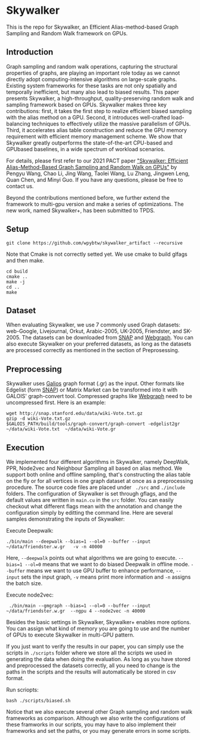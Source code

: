 # Skywalker

This is the repo for Skywalker, an Efficient Alias-method-based Graph Sampling and Random Walk framework on GPUs. 

## Introduction

Graph sampling and random walk operations, capturing the structural properties of graphs, are playing an important role today as we cannot directly adopt computing-intensive
algorithms on large-scale graphs. Existing system frameworks for these tasks are not only spatially and temporally inefficient, but many also lead to biased results. This paper presents Skywalker, a high-throughput, quality-preserving random walk and sampling framework based on GPUs. Skywalker makes three key contributions: first, it takes the first step to realize efficient biased sampling with the alias method on a GPU. Second, it introduces well-crafted load-balancing techniques to effectively utilize the massive parallelism of GPUs. Third, it accelerates alias table construction and reduce the GPU memory requirement with efficient memory management scheme. We show that Skywalker
greatly outperforms the state-of-the-art CPU-based and GPUbased baselines, in a wide spectrum of workload scenarios.

For details, please first refer to our 2021 PACT paper ["Skywalker: Efficient Alias-Method-Based Graph Sampling and Random Walk on GPUs"](https://ieeexplore.ieee.org/document/9563020) by Pengyu Wang, Chao Li, Jing Wang, Taolei Wang, Lu Zhang, Jingwen Leng, Quan Chen, and Minyi Guo. If you have any questions, please be free to contact us.

Beyond the contributions mentioned before, we further extend the framework to multi-gpu version and make a series of optimizations. The new work, named Skywalker+, has been submitted to TPDS.

## Setup
```
git clone https://github.com/wpybtw/skywalker_artifact --recursive
```

Note that Cmake is not correctly setted yet. We use cmake to build glfags and then make. 
```
cd build
cmake ..
make -j
cd ..
make
```

## Dataset 
When evaluating Skywalker, we use 7 commonly used Graph datasets:  web-Google, Livejournal, Orkut, Arabic-2005, UK-2005, Friendster, and SK-2005. The datasets can be downloaded from [SNAP](http://snap.stanford.edu/data/index.html) and [Webgraph](http://law.di.unimi.it/datasets.php). You can also execute Skywalker on your preferred datasets, as long as the datasets are processed correctly as mentioned in the section of Preprosessing.


## Preprocessing
Skywalker uses [Galios](https://iss.oden.utexas.edu/?p=projects/galois) graph format (.gr) as the input. Other formats like Edgelist (form [SNAP](http://snap.stanford.edu/data/index.html)) or Matrix Market can be transformed into it with GALOIS' graph-convert tool. Compressed graphs like [Webgraph](http://law.di.unimi.it/datasets.php) need to be uncompressed first.
Here is an example:
```
wget http://snap.stanford.edu/data/wiki-Vote.txt.gz
gzip -d wiki-Vote.txt.gz
$GALOIS_PATH/build/tools/graph-convert/graph-convert -edgelist2gr  ~/data/wiki-Vote.txt  ~/data/wiki-Vote.gr
```
## Execution
We implemented four different algorithms in Skywalker, namely DeepWalk, PPR, Node2vec and Neighbour Sampling all based on alias method. We support both online and offline sampling, that's constructing the alias table on the fly or for all vertices in one graph dataset at once as a preprocessing procedure. The source code files are placed under ``` ./src``` and ```./include``` folders. The configuration of Skywalker is set through gflags, and the default values are written in ```main.cu``` in the ```src``` folder. You can easily checkout what different flags mean with the annotation and change the configuration simply by editting the command line. Here are several samples demonstrating the inputs of Skywalker:

Execute Deepwalk:
```
./bin/main --deepwalk --bias=1 --ol=0 --buffer --input ~/data/friendster.w.gr   -v -n 40000
```
Here, ```--deepwalk``` points out what algorithms we are going to execute. ```--bias=1 --ol=0``` means that we want to do biased Deepwalk in offline mode. ```--buffer``` means we want to use GPU buffer to enhance performance, ```--input``` sets the input graph, ```-v``` means print more information and ```-n``` assigns the batch size. 

Execute node2vec:
```
 ./bin/main --gmgraph --bias=1 --ol=0 --buffer --input ~/data/friendster.w.gr  --ngpu 4 --node2vec -n 40000
```
Besides the basic settings in Skywalker, Skywalker+ enables more options. You can assign what kind of memory you are going to use and the number of GPUs to execute Skywalker in multi-GPU pattern. 

If you just want to verify the results in our paper, you can simply use the scripts in ```./scripts``` folder where we store all the scripts we used in generating the data when doing the evaluation. As long as you have stored and preprocessed the datasets correctly, all you need to change is the paths in the scripts and the results will automatically be stored in csv format.

Run scriopts:
```
bash ./scripts/biased.sh
```

Notice that we also execute several other Graph sampling and random walk frameworks as comparison. Although we also write the configurations of these framworks in our scripts, you may have to also implement their frameworks and set the paths, or you may generate errors in some scripts. 

